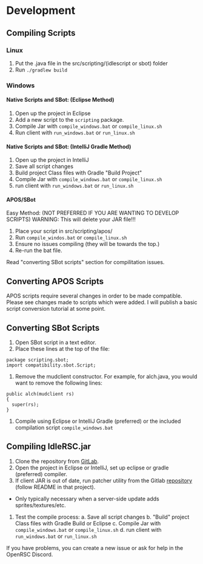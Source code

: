 # Development

## Compiling Scripts

### Linux

1. Put the .java file in the src/scripting/(idlescript or sbot) folder
1. Run `./gradlew build`

### Windows

#### Native Scripts and SBot: (Eclipse Method)

1. Open up the project in Eclipse
1. Add a new script to the `scripting` package.
1. Compile Jar with `compile_windows.bat` or `compile_linux.sh`
1. Run client with `run_windows.bat` or `run_linux.sh`

#### Native Scripts and SBot: (IntelliJ Gradle Method)

1. Open up the project in IntelliJ
1. Save all script changes
1. Build project Class files with Gradle "Build Project"
1. Compile Jar with `compile_windows.bat` or `compile_linux.sh`
1. run client with `run_windows.bat` or `run_linux.sh`

#### APOS/SBot

Easy Method: (NOT PREFERRED IF YOU ARE WANTING TO DEVELOP SCRIPTS)
WARNING: This will delete your JAR file!!!

1. Place your script in src/scripting/apos/
1. Run `compile_windos.bat` or `compile_linux.sh`
1. Ensure no issues compiling (they will be towards the top.)
1. Re-run the bat file.

Read "converting SBot scripts" section for compilitation issues.

## Converting APOS Scripts

APOS scripts require several changes in order to be made compatible.
Please see changes made to scripts which were added.
I will publish a basic script conversion tutorial at some point.

## Converting SBot Scripts

1. Open SBot script in a text editor.
1. Place these lines at the top of the file:

```
package scripting.sbot;
import compatibility.sbot.Script;
```

1. Remove the mudclient constructor. For example, for alch.java,
   you would want to remove the following lines:

```
public alch(mudclient rs)
{
  super(rs);
}
```

1. Compile using Eclipse or IntelliJ Gradle (preferred) or the included
   compilation script `compile_windows.bat`

## Compiling IdleRSC.jar

1. Clone the repository from [GitLab](https://gitlab.com/open-runescape-classic/idlersc).
1. Open the project in Eclipse or IntelliJ, set up eclipse or
   gradle (preferred) compiler.
1. If client JAR is out of date, run patcher utility from the Gitlab
   [repository](https://gitlab.com/open-runescape-classic/tools/idlersc_patcher)
   (follow README in that project).
  - Only typically necessary when a server-side update adds sprites/textures/etc.
1. Test the compile process:
  a. Save all script changes
  b. "Build" project Class files with Gradle Build or Eclipse
  c. Compile Jar with `compile_windows.bat` or `compile_linux.sh`
  d. run client with `run_windows.bat` or `run_linux.sh`

If you have problems, you can create a new issue or ask for help in the OpenRSC Discord.
